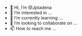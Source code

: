 - 👋 Hi, I’m @Jptadena
- 👀 I’m interested in ...
- 🌱 I’m currently learning ...
- 💞️ I’m looking to collaborate on ...
- 📫 How to reach me ...

<!---
Jptadena/Jptadena is a ✨ special ✨ repository because its `README.md` (this file) appears on your GitHub profile.
You can click the Preview link to take a look at your changes.
--->
